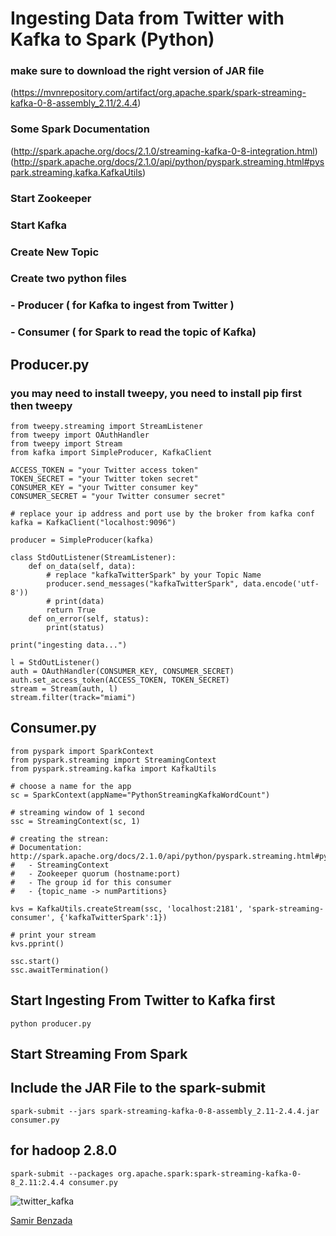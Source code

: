 # Ingesting Data from Twitter with Kafka to Spark (Python)

### make sure to download the right version of JAR file
(https://mvnrepository.com/artifact/org.apache.spark/spark-streaming-kafka-0-8-assembly_2.11/2.4.4)
### Some Spark Documentation
(http://spark.apache.org/docs/2.1.0/streaming-kafka-0-8-integration.html)
(http://spark.apache.org/docs/2.1.0/api/python/pyspark.streaming.html#pyspark.streaming.kafka.KafkaUtils)

### Start Zookeeper
### Start Kafka
### Create New Topic

### Create two python files
### - Producer ( for Kafka to ingest from Twitter )
### - Consumer ( for Spark to read the topic of Kafka)

## Producer.py
### you may need to install tweepy, you need to install pip first then tweepy

```
from tweepy.streaming import StreamListener
from tweepy import OAuthHandler
from tweepy import Stream
from kafka import SimpleProducer, KafkaClient

ACCESS_TOKEN = "your Twitter access token"
TOKEN_SECRET = "your Twitter token secret"
CONSUMER_KEY = "your Twitter consumer key"
CONSUMER_SECRET = "your Twitter consumer secret"

# replace your ip address and port use by the broker from kafka conf
kafka = KafkaClient("localhost:9096")

producer = SimpleProducer(kafka)

class StdOutListener(StreamListener):
    def on_data(self, data):
        # replace "kafkaTwitterSpark" by your Topic Name
        producer.send_messages("kafkaTwitterSpark", data.encode('utf-8'))
        # print(data)
        return True
    def on_error(self, status):
        print(status)
    
print("ingesting data...")

l = StdOutListener()
auth = OAuthHandler(CONSUMER_KEY, CONSUMER_SECRET)
auth.set_access_token(ACCESS_TOKEN, TOKEN_SECRET)
stream = Stream(auth, l)
stream.filter(track="miami")
```

## Consumer.py

```
from pyspark import SparkContext
from pyspark.streaming import StreamingContext
from pyspark.streaming.kafka import KafkaUtils

# choose a name for the app
sc = SparkContext(appName="PythonStreamingKafkaWordCount")

# streaming window of 1 second
ssc = StreamingContext(sc, 1)

# creating the strean:
# Documentation: http://spark.apache.org/docs/2.1.0/api/python/pyspark.streaming.html#pyspark.streaming.kafka.KafkaUtils
#   - StreamingContext
#   - Zookeeper quorum (hostname:port)
#   - The group id for this consumer
#   - {topic_name -> numPartitions} 

kvs = KafkaUtils.createStream(ssc, 'localhost:2181', 'spark-streaming-consumer', {'kafkaTwitterSpark':1})

# print your stream
kvs.pprint()

ssc.start()
ssc.awaitTermination()
```

## Start Ingesting From Twitter to Kafka first
```
python producer.py
```

## Start Streaming From Spark
## Include the JAR File to the spark-submit
```
spark-submit --jars spark-streaming-kafka-0-8-assembly_2.11-2.4.4.jar consumer.py
```
## for hadoop 2.8.0
```
spark-submit --packages org.apache.spark:spark-streaming-kafka-0-8_2.11:2.4.4 consumer.py
```
![twitter_kafka](https://user-images.githubusercontent.com/54423322/88220618-33a2ea00-cc31-11ea-9df3-6ce831528620.png)

[Samir Benzada](https://github.com/samirbenzada)

